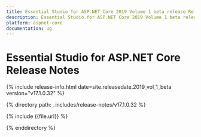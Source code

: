 ```yaml
---
title: Essential Studio for ASP.NET Core 2019 Volume 1 beta release Release Notes  
description: Essential Studio for ASP.NET Core 2019 Volume 1 beta release Release Notes  
platform: aspnet-core
documentation: ug
---
```


# Essential Studio for ASP.NET Core  Release Notes  

{% include release-info.html date=site.releasedate.2019_vol_1_beta  version="v17.1.0.32" %} 


{% directory path: _includes/release-notes/v17.1.0.32 %}

{% include {{file.url}} %}

{% enddirectory %}